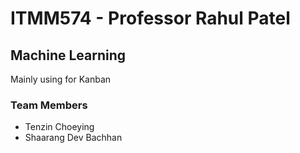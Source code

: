 # ITMM574 - Professor Rahul Patel
## Machine Learning
Mainly using for Kanban

### Team Members
* Tenzin Choeying
* Shaarang Dev Bachhan
